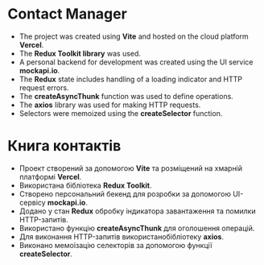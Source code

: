 # Contact Manager

- The project was created using **Vite** and hosted on the cloud platform **Vercel**.
- The **Redux Toolkit library** was used.
- A personal backend for development was created using the UI service **mockapi.io**.
- The **Redux** state includes handling of a loading indicator and HTTP request errors.
- The **createAsyncThunk** function was used to define operations.
- The **axios** library was used for making HTTP requests.
- Selectors were memoized using the **createSelector** function.

# Книга контактів

- Проект створений за допомогою **Vite** та розміщений на хмарній платформі **Vercel**.
- Використана бібліотека **Redux Toolkit**.
- Створено персональний бекенд для розробки за допомогою UI-сервісу **mockapi.io**.
- Додано у стан **Redux** обробку індикатора завантаження та помилки HTTP-запитів.
- Використано функцію **createAsyncThunk** для оголошення операцій.
- Для виконання HTTP-запитів використанобібліотеку **axios**.
- Виконано мемоізацію селекторів за допомогою функції **createSelector**.

